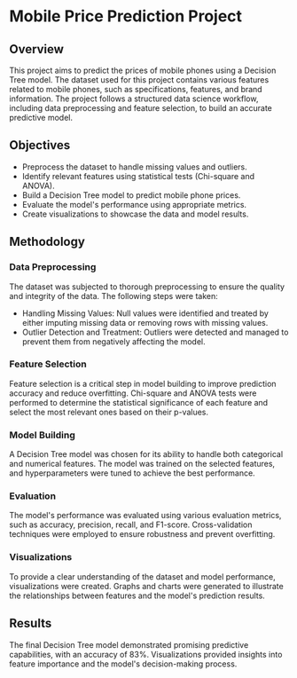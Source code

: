 # Mobile Price Prediction Project

## Overview

This project aims to predict the prices of mobile phones using a Decision Tree model. The dataset used for this project contains various features related to mobile phones, such as specifications, features, and brand information. The project follows a structured data science workflow, including data preprocessing and feature selection, to build an accurate predictive model.

## Objectives

- Preprocess the dataset to handle missing values and outliers.
- Identify relevant features using statistical tests (Chi-square and ANOVA).
- Build a Decision Tree model to predict mobile phone prices.
- Evaluate the model's performance using appropriate metrics.
- Create visualizations to showcase the data and model results.

## Methodology

### Data Preprocessing

The dataset was subjected to thorough preprocessing to ensure the quality and integrity of the data. The following steps were taken:

- Handling Missing Values: Null values were identified and treated by either imputing missing data or removing rows with missing values.
- Outlier Detection and Treatment: Outliers were detected and managed to prevent them from negatively affecting the model.

### Feature Selection

Feature selection is a critical step in model building to improve prediction accuracy and reduce overfitting. Chi-square and ANOVA tests were performed to determine the statistical significance of each feature and select the most relevant ones based on their p-values.

### Model Building

A Decision Tree model was chosen for its ability to handle both categorical and numerical features. The model was trained on the selected features, and hyperparameters were tuned to achieve the best performance.

### Evaluation

The model's performance was evaluated using various evaluation metrics, such as accuracy, precision, recall, and F1-score. Cross-validation techniques were employed to ensure robustness and prevent overfitting.

### Visualizations

To provide a clear understanding of the dataset and model performance, visualizations were created. Graphs and charts were generated to illustrate the relationships between features and the model's prediction results.

## Results

The final Decision Tree model demonstrated promising predictive capabilities, with an accuracy of 83%. Visualizations provided insights into feature importance and the model's decision-making process.


